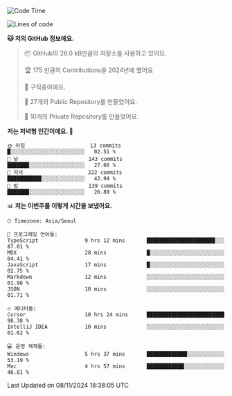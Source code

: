   <!--START_SECTION:waka-->
![Code Time](http://img.shields.io/badge/Code%20Time-900%20hrs%2014%20mins-blue)

![Lines of code](https://img.shields.io/badge/%EC%A0%80%EB%8A%94%20%EC%97%AC%ED%83%9C%EA%B9%8C%EC%A7%80%20-413.0%20thousand%20%EC%A4%84%EC%9D%98%20%EC%BD%94%EB%93%9C%EB%A5%BC%20%EC%9E%91%EC%84%B1%ED%96%88%EC%96%B4%EC%9A%94.-blue)

**🐱 저의 GitHub 정보에요.** 

> 📦 GitHub의 28.0 kB만큼의 저장소를 사용하고 있어요. 
 > 
> 🏆 175 만큼의 Contributions을 2024년에 했어요
 > 
> 💼 구직중이에요.
 > 
> 📜 27개의 Public Repository를 만들었어요. 
 > 
> 🔑 10개의 Private Repository를 만들었어요. 
 > 
**저는 저녁형 인간이에요. 🦉** 

```text
🌞 아침                     13 commits          █░░░░░░░░░░░░░░░░░░░░░░░░   02.51 % 
🌆 낮　                     143 commits         ███████░░░░░░░░░░░░░░░░░░   27.66 % 
🌃 저녁                     222 commits         ███████████░░░░░░░░░░░░░░   42.94 % 
🌙 밤　                     139 commits         ███████░░░░░░░░░░░░░░░░░░   26.89 % 
```


📊 **저는 이번주를 이렇게 시간을 보냈어요.** 

```text
🕑︎ Timezone: Asia/Seoul

💬 프로그래밍 언어들: 
TypeScript               9 hrs 12 mins       ██████████████████████░░░   87.01 % 
MDX                      28 mins             █░░░░░░░░░░░░░░░░░░░░░░░░   04.41 % 
JavaScript               17 mins             █░░░░░░░░░░░░░░░░░░░░░░░░   02.75 % 
Markdown                 12 mins             ░░░░░░░░░░░░░░░░░░░░░░░░░   01.96 % 
JSON                     10 mins             ░░░░░░░░░░░░░░░░░░░░░░░░░   01.71 % 

🔥 에디터들: 
Cursor                   10 hrs 24 mins      █████████████████████████   98.38 % 
IntelliJ IDEA            10 mins             ░░░░░░░░░░░░░░░░░░░░░░░░░   01.62 % 

💻 운영 체제들: 
Windows                  5 hrs 37 mins       █████████████░░░░░░░░░░░░   53.19 % 
Mac                      4 hrs 57 mins       ████████████░░░░░░░░░░░░░   46.81 % 
```


 Last Updated on 08/11/2024 18:38:05 UTC
<!--END_SECTION:waka-->
